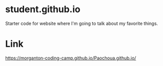 # student.github.io
Starter code for website where I'm going to talk about my favorite things.

# Link
https://morganton-coding-camp.github.io/Paochoua.github.io/
